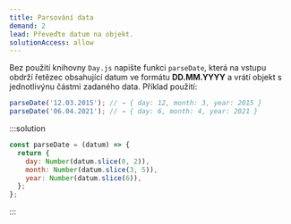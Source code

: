```yaml
---
title: Parsování data
demand: 2
lead: Převeďte datum na objekt.
solutionAccess: allow
---
```


Bez použití knihovny `Day.js` napište funkci `parseDate`, která na vstupu obdrží řetězec obsahující datum ve formátu **DD.MM.YYYY** a vrátí objekt s jednotlivýnu částmi zadaného data. Příklad použití:

```js
parseDate('12.03.2015'); // → { day: 12, month: 3, year: 2015 }
parseDate('06.04.2021'); // → { day: 6, month: 4, year: 2021 }
```

:::solution

```js
const parseDate = (datum) => {
  return {
    day: Number(datum.slice(0, 2)),
    month: Number(datum.slice(3, 5)),
    year: Number(datum.slice(6)),
  };
};
```

:::
